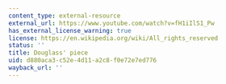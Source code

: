 ```yaml
---
content_type: external-resource
external_url: https://www.youtube.com/watch?v=fH1iIlS1_Pw
has_external_license_warning: true
license: https://en.wikipedia.org/wiki/All_rights_reserved
status: ''
title: Douglass' piece
uid: d880aca3-c52e-4d11-a2c8-f0e72e7ed776
wayback_url: ''
---
```

